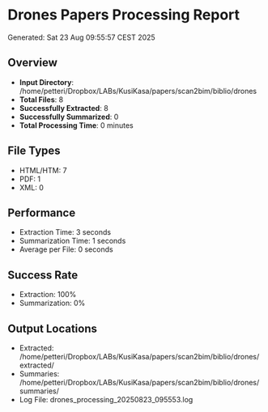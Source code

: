 # Drones Papers Processing Report

Generated: Sat 23 Aug 09:55:57 CEST 2025

## Overview
- **Input Directory**: /home/petteri/Dropbox/LABs/KusiKasa/papers/scan2bim/biblio/drones
- **Total Files**: 8
- **Successfully Extracted**: 8
- **Successfully Summarized**: 0
- **Total Processing Time**: 0 minutes

## File Types
- HTML/HTM: 7
- PDF: 1
- XML: 0

## Performance
- Extraction Time: 3 seconds
- Summarization Time: 1 seconds
- Average per File: 0 seconds

## Success Rate
- Extraction: 100%
- Summarization: 0%

## Output Locations
- Extracted: /home/petteri/Dropbox/LABs/KusiKasa/papers/scan2bim/biblio/drones/extracted/
- Summaries: /home/petteri/Dropbox/LABs/KusiKasa/papers/scan2bim/biblio/drones/summaries/
- Log File: drones_processing_20250823_095553.log
